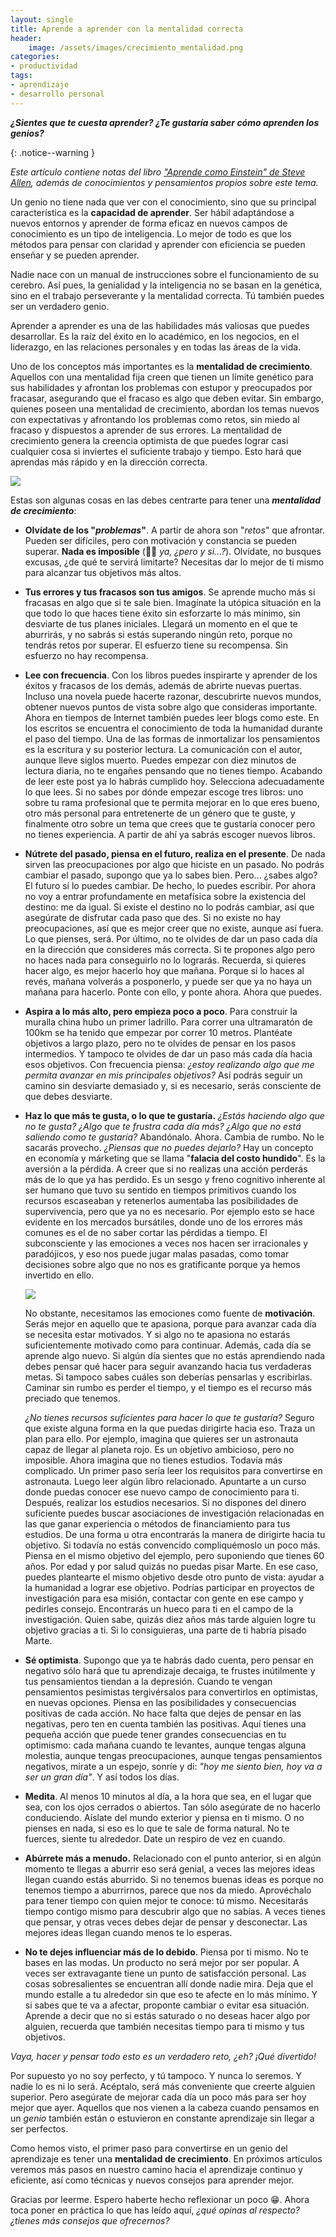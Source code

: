 ```yaml
---
layout: single
title: Aprende a aprender con la mentalidad correcta
header:
    image: /assets/images/crecimiento_mentalidad.png
categories:
- productividad
tags:
- aprendizaje
- desarrollo personal
---
```


***¿Sientes que te cuesta aprender? ¿Te gustaría saber cómo aprenden los genios?***

{: .notice--warning }

*Este artículo contiene notas del libro ["Aprende como Einstein" de Steve Allen](http://amzn.eu/d/3y7Dhus), además de conocimientos y pensamientos propios sobre este tema.*

Un genio no tiene nada que ver con el conocimiento, sino que su principal característica es la **capacidad de aprender**. Ser hábil adaptándose a nuevos entornos y aprender de forma eficaz en nuevos campos de conocimiento es un tipo de inteligencia. Lo mejor de todo es que los métodos para pensar con claridad y aprender con eficiencia se pueden enseñar y se pueden aprender.

Nadie nace con un manual de instrucciones sobre el funcionamiento de su cerebro. Así pues, la genialidad y la inteligencia no se basan en la genética, sino en el trabajo perseverante y la mentalidad correcta. Tú también puedes ser un verdadero genio.

Aprender a aprender es una de las habilidades más valiosas que puedes desarrollar. Es la raíz del éxito en lo académico, en los negocios, en el liderazgo, en las relaciones personales y en todas las áreas de la vida.

Uno de los conceptos más importantes es la **mentalidad de crecimiento**. Aquellos con una mentalidad fija creen que tienen un límite genético para sus habilidades y afrontan los problemas con estupor y preocupados por fracasar, asegurando que el fracaso es algo que deben evitar. Sin embargo, quienes poseen una mentalidad de crecimiento, abordan los temas nuevos con expectativas y afrontando los problemas como retos, sin miedo al fracaso y dispuestos a aprender de sus errores. La mentalidad de crecimiento genera la creencia optimista de que puedes lograr casi cualquier cosa si inviertes el suficiente trabajo y tiempo. Esto hará que aprendas más rápido y en la dirección correcta.

<img src="https://cdn-images-1.medium.com/max/1600/0*PjYabD3Naf8TcKzO.jpg" align="center" class="image">

Estas son algunas cosas en las debes centrarte para tener una ***mentalidad de crecimiento***:

* **Olvídate de los "*problemas*"**. A partir de ahora son "*retos*" que afrontar. Pueden ser difíciles, pero con motivación y constancia se pueden superar. **Nada es imposible** (🙋‍♂️ *ya, ¿pero y si...?*). Olvídate, no busques excusas, ¿de qué te servirá limitarte? Necesitas dar lo mejor de ti mismo para alcanzar tus objetivos más altos.

* **Tus errores y tus fracasos son tus amigos**. Se aprende mucho más si fracasas en algo que si te sale bien. Imagínate la utópica situación en la que todo lo que haces tiene éxito sin esforzarte lo más mínimo, sin desviarte de tus planes iniciales. Llegará un momento en el que te aburrirás, y no sabrás si estás superando ningún reto, porque no tendrás retos por superar. El esfuerzo tiene su recompensa. Sin esfuerzo no hay recompensa.

* **Lee con frecuencia**. Con los libros puedes inspirarte y aprender de los éxitos y fracasos de los demás, además de abrirte nuevas puertas. Incluso una novela puede hacerte razonar, descubrirte nuevos mundos, obtener nuevos puntos de vista sobre algo que consideras importante. Ahora en tiempos de Internet también puedes leer blogs como este. En los escritos se encuentra el conocimiento de toda la humanidad durante el paso del tiempo. Una de las formas de inmortalizar los pensamientos es la escritura y su posterior lectura. La comunicación con el autor, aunque lleve siglos muerto. Puedes empezar con diez minutos de lectura diaria, no te engañes pensando que no tienes tiempo. Acabando de leer este post ya lo habrás cumplido hoy. Selecciona adecuadamente lo que lees. Si no sabes por dónde empezar escoge tres libros: uno sobre tu rama profesional que te permita mejorar en lo que eres bueno, otro más personal para entretenerte de un género que te guste, y finalmente otro sobre un tema que crees que te gustaría conocer pero no tienes experiencia. A partir de ahí ya sabrás escoger nuevos libros.

* **Nútrete del pasado, piensa en el futuro, realiza en el presente**. De nada sirven las preocupaciones por algo que hiciste en un pasado. No podrás cambiar el pasado, supongo que ya lo sabes bien. Pero... ¿sabes algo? El futuro sí lo puedes cambiar. De hecho, lo puedes escribir. Por ahora no voy a entrar profundamente en metafísica sobre la existencia del destino: me da igual. Si existe el destino no lo podrás cambiar, así que asegúrate de disfrutar cada paso que des. Si no existe no hay preocupaciones, así que es mejor creer que no existe, aunque así fuera. Lo que pienses, será. Por último, no te olvides de dar un paso cada día en la dirección que consideres más correcta. Si te propones algo pero no haces nada para conseguirlo no lo lograrás. Recuerda, si quieres hacer algo, es mejor hacerlo hoy que mañana. Porque si lo haces al revés, mañana volverás a posponerlo, y puede ser que ya no haya un mañana para hacerlo. Ponte con ello, y ponte ahora. Ahora que puedes.

* **Aspira a lo más alto, pero empieza poco a poco**. Para construir la muralla china hubo un primer ladrillo. Para correr una ultramaratón de 100km se ha tenido que empezar por correr 10 metros. Plantéate objetivos a largo plazo, pero no te olvides de pensar en los pasos intermedios. Y tampoco te olvides de dar un paso más cada día hacia esos objetivos. Con frecuencia piensa: *¿estoy realizando algo que me permita avanzar en mis principales objetivos?* Así podrás seguir un camino sin desviarte demasiado y, si es necesario, serás consciente de que debes desviarte.

* **Haz lo que más te gusta, o lo que te gustaría.** *¿Estás haciendo algo que no te gusta? ¿Algo que te frustra cada día más? ¿Algo que no está saliendo como te gustaría?* Abandónalo. Ahora. Cambia de rumbo. No le sacarás provecho. *¿Piensas que no puedes dejarlo?* Hay un concepto en economía y márketing que se llama "**falacia del costo hundido**". Es la aversión a la pérdida. A creer que si no realizas una acción perderás más de lo que ya has perdido. Es un sesgo y freno cognitivo inherente al ser humano que tuvo su sentido en tiempos primitivos cuando los recursos escaseaban y retenerlos aumentaba las posibilidades de supervivencia, pero que ya no es necesario. Por ejemplo esto se hace evidente en los mercados bursátiles, donde uno de los errores más comunes es el de no saber cortar las pérdidas a tiempo. El subconsciente y las emociones a veces nos hacen ser irracionales y paradójicos, y eso nos puede jugar malas pasadas, como tomar decisiones sobre algo que no nos es gratificante porque ya hemos invertido en ello.

  <img src="https://i.kinja-img.com/gawker-media/image/upload/s--eumNpiZV--/c_fit,f_auto,fl_progressive,q_80,w_636/ddtpdiukcbi28qv9b9ul.png" align="center" class="image">

  No obstante, necesitamos las emociones como fuente de **motivación**. Serás mejor en aquello que te apasiona, porque para avanzar cada día se necesita estar motivados. Y si algo no te apasiona no estarás suficientemente motivado como para continuar. Además, cada día se aprende algo nuevo. Si algún día sientes que no estás aprendiendo nada debes pensar qué hacer para seguir avanzando hacia tus verdaderas metas. Si tampoco sabes cuáles son deberías pensarlas y escribirlas. Caminar sin rumbo es perder el tiempo, y el tiempo es el recurso más preciado que tenemos.

  *¿No tienes recursos suficientes para hacer lo que te gustaría?* Seguro que existe alguna forma en la que puedas dirigirte hacia eso. Traza un plan para ello. Por ejemplo, imagina que quieres ser un astronauta capaz de llegar al planeta rojo. Es un objetivo ambicioso, pero no imposible. Ahora imagina que no tienes estudios. Todavía más complicado. Un primer paso sería leer los requisitos para convertirse en astronauta. Luego leer algún libro relacionado. Apuntarte a un curso donde puedas conocer ese nuevo campo de conocimiento para ti. Después, realizar los estudios necesarios. Si no dispones del dinero suficiente puedes buscar asociaciones de investigación relacionadas en las que ganar experiencia o métodos de financiamiento para tus estudios. De una forma u otra encontrarás la manera de dirigirte hacia tu objetivo. Si todavía no estás convencido compliquémoslo un poco más. Piensa en el mismo objetivo del ejemplo, pero suponiendo que tienes 60 años. Por edad y por salud quizás no puedas pisar Marte. En ese caso, puedes plantearte el mismo objetivo desde otro punto de vista: ayudar a la humanidad a lograr ese objetivo. Podrías participar en proyectos de investigación para esa misión, contactar con gente en ese campo y pedirles consejo. Encontrarás un hueco para ti en el campo de la investigación. Quien sabe, quizás diez años más tarde alguien logre tu objetivo gracias a ti. Si lo consiguieras, una parte de ti habría pisado Marte.

* **Sé optimista**. Supongo que ya te habrás dado cuenta, pero pensar en negativo sólo hará que tu aprendizaje decaiga, te frustes inútilmente y tus pensamientos tiendan a la depresión. Cuando te vengan pensamientos pesimistas tergivérsalos para convertirlos en optimistas, en nuevas opciones. Piensa en las posibilidades y consecuencias positivas de cada acción. No hace falta que dejes de pensar en las negativas, pero ten en cuenta también las positivas. Aquí tienes una pequeña acción que puede tener grandes consecuencias en tu optimismo: cada mañana cuando te levantes, aunque tengas alguna molestia, aunque tengas preocupaciones, aunque tengas pensamientos negativos, mírate a un espejo, sonríe y di: *"hoy me siento bien, hoy va a ser un gran día"*. Y así todos los días.

* **Medita**. Al menos 10 minutos al día, a la hora que sea, en el lugar que sea, con los ojos cerrados o abiertos. Tan sólo asegúrate de no hacerlo conduciendo. Aíslate del mundo exterior y piensa en ti mismo. O no pienses en nada, si eso es lo que te sale de forma natural. No te fuerces, siente tu alrededor. Date un respiro de vez en cuando.

* **Abúrrete más a menudo.** Relacionado con el punto anterior, si en algún momento te llegas a aburrir eso será genial, a veces las mejores ideas llegan cuando estás aburrido. Si no tenemos buenas ideas es porque no tenemos tiempo a aburrirnos, parece que nos da miedo. Aprovéchalo para tener tiempo con quien mejor te conoce: tú mismo. Necesitarás tiempo contigo mismo para descubrir algo que no sabías. A veces tienes que pensar, y otras veces debes dejar de pensar y desconectar. Las mejores ideas llegan cuando menos te lo esperas.

* **No te dejes influenciar más de lo debido**. Piensa por ti mismo. No te bases en las modas. Un producto no será mejor por ser popular. A veces ser extravagante tiene un punto de satisfacción personal. Las cosas sobresalientes se encuentran allí donde nadie mira. Deja que el mundo estalle a tu alrededor sin que eso te afecte en lo más mínimo. Y si sabes que te va a afectar, proponte cambiar o evitar esa situación. Aprende a decir que no si estás saturado o no deseas hacer algo por alguien, recuerda que también necesitas tiempo para ti mismo y tus objetivos.

*Vaya, hacer y pensar todo esto es un verdadero reto, ¿eh? ¡Qué divertido!*

Por supuesto yo no soy perfecto, y tú tampoco. Y nunca lo seremos. Y nadie lo es ni lo será. Acéptalo, será más conveniente que creerte alguien superior. Pero asegúrate de mejorar cada día un poco más para ser hoy mejor que ayer. Aquellos que nos vienen a la cabeza cuando pensamos en un *genio* también están o estuvieron en constante aprendizaje sin llegar a ser perfectos.

Como hemos visto, el primer paso para convertirse en un genio del aprendizaje es tener una **mentalidad de crecimiento**. En próximos artículos veremos más pasos en nuestro camino hacia el aprendizaje continuo y eficiente, así como técnicas y nuevos consejos para aprender mejor.

Gracias por leerme. Espero haberte hecho reflexionar un poco 😁. Ahora toca poner en práctica lo que has leído aquí, *¿qué opinas al respecto? ¿tienes más consejos que ofrecernos?*